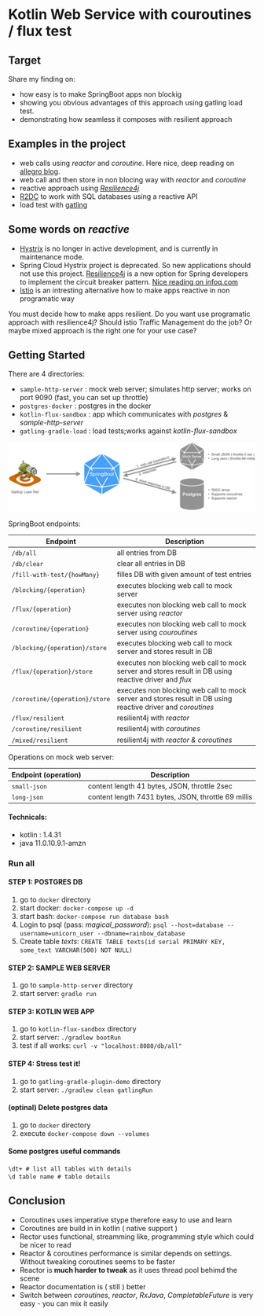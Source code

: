 # Kotlin Web Service with couroutines / flux test 

## Target 
Share my finding on:

* how easy is to make SpringBoot apps non blockig
* showing you obvious advantages of this approach using gatling load test.
* demonstrating how seamless it composes with resilient approach


## Examples in the project 

* web calls using _reactor_ and _coroutine_. Here nice, deep reading on [allegro blog](https://blog.allegro.tech/2020/02/webflux-and-coroutines.html).
* web call and then store in non blocing way with _reactor_ and _coroutine_
* reactive approach using _[Resilience4j](https://resilience4j.readme.io/docs)_
* [R2DC](https://r2dbc.io) to work with SQL databases using a reactive API
* load test with [gatling](https://gatling.io)


## Some words on _reactive_

* [Hystrix](https://github.com/Netflix/Hystrix) is no longer in active development, and is currently in maintenance mode.
* Spring Cloud Hystrix project is deprecated. So new applications should not use this project. [Resilience4j](https://resilience4j.readme.io/docs) is a new option for Spring developers to implement the circuit breaker pattern.
[Nice reading on infoq.com](https://www.infoq.com/articles/spring-cloud-hystrix/)
* [Istio](https://istio.io) is an intresting alternative how to make apps reactive in non programatic way

You must decide how to make apps resilient. Do you want use programatic approach with resilience4j? Should istio Traffic Management do the job? Or maybe mixed approach is the right one for your use case? 


## Getting Started

There are 4 directories:

* `sample-http-server` : mock web server; simulates http server; works on port 9090 (fast, you can set up throttle)
* `postgres-docker` : postgres in the docker
* `kotlin-flux-sandbox` : app which communicates with _postgres_ & _sample-http-server_
* `gatling-gradle-load` : load tests;works against _kotlin-flux-sandbox_

![Setup](misc/setup.png)

SpringBoot endpoints:

| Endpoint       | Description           |
|------------- |---------------| 
| `/db/all`| all entries from DB | 
| `/db/clear` | clear all entries in DB | 
| `/fill-with-test/{howMany}`| filles DB with given amount of test entries | 
| `/blocking/{operation}`| executes blocking web call to mock server | 
| `/flux/{operation}`| executes non blocking web call to mock server using _reactor_| 
| `/coroutine/{operation}`| executes non blocking web call to mock server using _couroutines_| 
| `/blocking/{operation}/store`| executes blocking web call to mock server and stores result in DB| 
| `/flux/{operation}/store`| executes non blocking web call to mock server and stores result in DB using reactive driver and _flux_| 
| `/coroutine/{operation}/store`| executes non blocking web call to mock server and stores result in DB using reactive driver and _coroutines_| 
| `/flux/resilient` | resilient4j with _reactor_ | 
| `/coroutine/resilient` | resilient4j with _coroutines_ | 
| `/mixed/resilient` | resilient4j with _reactor & coroutines_ | 

Operations on mock web server:

| Endpoint (operation)       | Description           |
|------------- |---------------| 
| `small-json`| content length 41 bytes, JSON, throttle 2sec | 
| `long-json`| content length 7431 bytes, JSON, throttle 69 millis | 

#### Technicals:
* kotlin : 1.4.31
* java 11.0.10.9.1-amzn

### Run all
#### STEP 1: POSTGRES DB
1. go to `docker` directory
1. start docker: `docker-compose up -d`
1. start bash: `docker-compose run database bash`
1. Login to psql (pass: _magical_password_): `psql --host=database --username=unicorn_user --dbname=rainbow_database`
1. Create table _texts_: `CREATE TABLE texts(id serial PRIMARY KEY, some_text VARCHAR(500) NOT NULL)`

#### STEP 2: SAMPLE WEB SERVER
1. go to `sample-http-server` directory
1. start server: `gradle run`

#### STEP 3: KOTLIN WEB APP
1. go to `kotlin-flux-sandbox` directory
1. start server: `./gradlew bootRun`
1. test if all works:  `curl -v "localhost:8080/db/all"`

#### STEP 4: Stress test it!
1. go to `gatling-gradle-plugin-demo` directory
1. start server: `./gradlew clean gatlingRun`


#### (optinal) Delete postgres data 
1. go to `docker` directory
1. execute `docker-compose down --volumes`

#### Some postgres useful commands
```
\dt+ # list all tables with details
\d table name # table details

```

## Conclusion

* Coroutines uses imperative stype therefore easy to use and learn
* Coroutines are build in in kotlin ( native support )
* Rector uses functional, streamming like, programming style which could be nicer to read
* Reactor & coroutines performance is similar depends on settings. Without tweaking coroutines seems to be faster
* Reactor is **much harder to tweak** as it uses thread pool behimd the scene 
* Reactor documentation is ( still ) better
* Switch between _coroutines_, _reactor_, _RxJava_, _CompletableFuture_ is very easy - you can mix it easily
